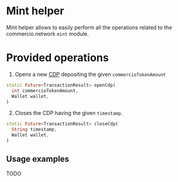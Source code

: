 # Mint helper
Mint helper allows to easily perform all the operations related to the commercio.network `mint` module.

# Provided operations

1. Opens a new [CDP](../glossary.md) depositing the given `commercioTokenAmount`
```dart
static Future<TransactionResult> openCdp(
  int commercioTokenAmount,
  Wallet wallet,
) 
```
2. Closes the CDP having the given `timestamp`.
```dart
static Future<TransactionResult> closeCdp(
  String timestamp,
  Wallet wallet,
) 
```
## Usage examples
TODO
